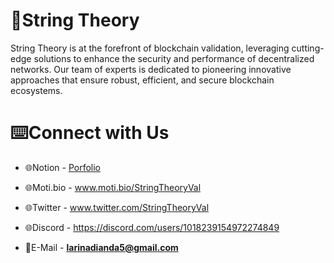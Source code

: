 # 🌠String Theory
String Theory is at the forefront of blockchain validation, leveraging cutting-edge solutions to enhance the security and performance of decentralized networks. Our team of experts is dedicated to pioneering innovative approaches that ensure robust, efficient, and secure blockchain ecosystems.

# ⌨️Connect with Us

- 🌐Notion - [Porfolio](https://antique-milk-cbe.notion.site/String-Theory-5337a65cfa6d450b9849c6ae5e7a07c5)

- 🌐Moti.bio - www.moti.bio/StringTheoryVal

- 🌐Twitter - www.twitter.com/StringTheoryVal

- 🌐Discord - https://discord.com/users/1018239154972274849

- 📨E-Mail - **larinadianda5@gmail.com**
